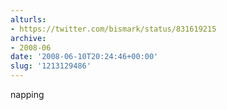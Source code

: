 ```yaml
---
alturls:
- https://twitter.com/bismark/status/831619215
archive:
- 2008-06
date: '2008-06-10T20:24:46+00:00'
slug: '1213129486'
---
```


napping

